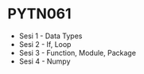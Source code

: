# PYTN061
- Sesi 1 - Data Types
- Sesi 2 - If, Loop
- Sesi 3 - Function, Module, Package
- Sesi 4 - Numpy